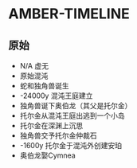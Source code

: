 # AMBER-TIMELINE

## 原始
* N/A 虚无
* 原始混沌
* 蛇和独角兽诞生
* -24000y 混沌王庭建立
* 独角兽诞下奥伯龙（其父是托尔金）
* 托尔金从混沌王庭出逃到一个小岛
* 托尔金在深渊上沉思
* 独角兽交予托尔金仲裁石
* -1600y 托尔金于混沌外创建安珀
* 奥伯龙娶Cymnea

